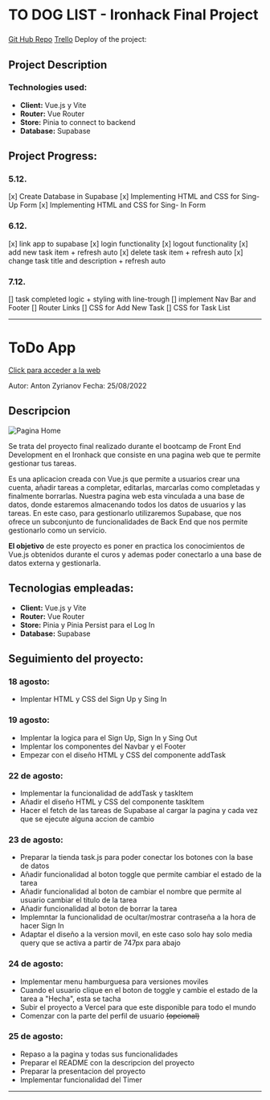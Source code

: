 # TO DOG LIST - Ironhack Final Project

###

[Git Hub Repo](.https://github.com/RaphaelaPrammer/Ironhack-Final-Project)
[Trello](.https://trello.com/b/lIvFDEqV/finalproject)
Deploy of the project:

## Project Description

### Technologies used:

- **Client:** Vue.js y Vite
- **Router:** Vue Router
- **Store:** Pinia to connect to backend
- **Database:** Supabase

## Project Progress:

### 5.12.

[x] Create Database in Supabase
[x] Implementing HTML and CSS for Sing- Up Form
[x] Implementing HTML and CSS for Sing- In Form

### 6.12.

[x] link app to supabase
[x] login functionality
[x] logout functionality
[x] add new task item + refresh auto
[x] delete task item + refresh auto
[x] change task title and description + refresh auto

### 7.12.

[] task completed logic + styling with line-trough
[] implement Nav Bar and Footer
[] Router Links
[] CSS for Add New Task
[] CSS for Task List

---

# [](https://github.com/zantonz/final-project/blob/master/README.md)ToDo App

[Click para acceder a la web](https://todo-zantonz.vercel.app/)

Autor: Anton Zyrianov
Fecha: 25/08/2022

## Descripcion

![Pagina Home](https://i.postimg.cc/m2rV83dV/Captura-de-pantalla-2022-08-25-a-las-10-38-46.png)

Se trata del proyecto final realizado durante el bootcamp de Front End Development en el Ironhack que consiste en una pagina web que te permite gestionar tus tareas.

Es una aplicacion creada con Vue.js que permite a usuarios crear una cuenta, añadir tareas a completar, editarlas, marcarlas como completadas y finalmente borrarlas. Nuestra pagina web esta vinculada a una base de datos, donde estaremos almacenando todos los datos de usuarios y las tareas. En este caso, para gestionarlo utilizaremos Supabase, que nos ofrece un subconjunto de funcionalidades de Back End que nos permite gestionarlo como un servicio.

**El objetivo** de este proyecto es poner en practica los conocimientos de Vue.js obtenidos durante el curos y ademas poder conectarlo a una base de datos externa y gestionarla.

## Tecnologias empleadas:

- **Client:** Vue.js y Vite
- **Router:** Vue Router
- **Store:** Pinia y Pinia Persist para el Log In
- **Database:** Supabase

## Seguimiento del proyecto:

### 18 agosto:

- Implentar HTML y CSS del Sign Up y Sing In

### 19 agosto:

- Implentar la logica para el Sign Up, Sign In y Sing Out
- Implentar los componentes del Navbar y el Footer
- Empezar con el diseño HTML y CSS del componente addTask

### 22 de agosto:

- Implementar la funcionalidad de addTask y taskItem
- Añadir el diseño HTML y CSS del componente taskItem
- Hacer el fetch de las tareas de Supabase al cargar la pagina y cada vez que se ejecute alguna accion de cambio

### 23 de agosto:

- Preparar la tienda task.js para poder conectar los botones con la base de datos
- Añadir funcionalidad al boton toggle que permite cambiar el estado de la tarea
- Añadir funcionalidad al boton de cambiar el nombre que permite al usuario cambiar el titulo de la tarea
- Añadir funcionalidad al boton de borrar la tarea
- Implemntar la funcionalidad de ocultar/mostrar contraseña a la hora de hacer Sign In
- Adaptar el diseño a la version movil, en este caso solo hay solo media query que se activa a partir de 747px para abajo

### 24 de agosto:

- Implementar menu hamburguesa para versiones moviles
- Cuando el usuario clique en el boton de toggle y cambie el estado de la tarea a "Hecha", esta se tacha
- Subir el proyecto a Vercel para que este disponible para todo el mundo
- Comenzar con la parte del perfil de usuario ~~(opcional)~~

### 25 de agosto:

- Repaso a la pagina y todas sus funcionalidades
- Preparar el README con la descripcion del proyecto
- Preparar la presentacion del proyecto
- Implementar funcionalidad del Timer

---
